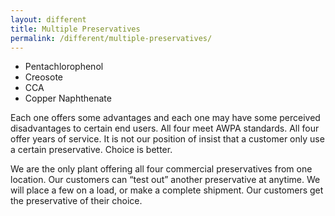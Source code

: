 ```yaml
---
layout: different
title: Multiple Preservatives
permalink: /different/multiple-preservatives/
---
```

* Pentachlorophenol
* Creosote
* CCA
* Copper Naphthenate

Each one offers some advantages and each one may have some perceived disadvantages to certain end users. All four meet AWPA standards. All four offer years of service. It is not our position of insist that a customer only use a certain preservative. Choice is better.

We are the only plant offering all four commercial preservatives from one location. Our customers can “test out” another preservative at anytime. We will place a few on a load, or make a complete shipment. Our customers get the preservative of their choice.